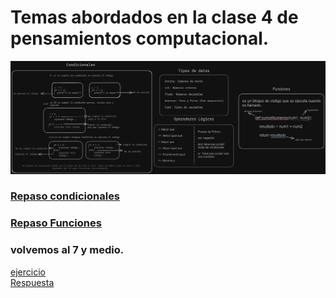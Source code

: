 # Temas abordados en la clase 4 de pensamientos computacional.

![alt text](../../pizarron/clase04.png)

### [Repaso condicionales](../clase03/condicionales.ipynb)

### [Repaso Funciones](../clase02/funciones.ipynb)

### volvemos al 7 y medio.

[ejercicio](../../ejercicios/ejercicio05.py)<br>
[Respuesta](../../ejercicios/respuestas/ejercicio05.py)
